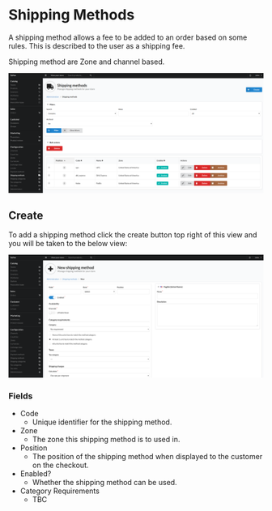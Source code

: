 # Shipping Methods

A shipping method allows a fee to be added to an order based on some rules. This is described to the user as a shipping fee.

Shipping method are Zone and channel based. 

![alt text](../assets/images/Configuration/Shipping-Methods/01_sylius_admin_shipping_method_index.png "Example Shipping Methods view.")

## Create

To add a shipping method click the create button top right of this view and you will be taken to the below view:

![alt text](../assets/images/Configuration/Shipping-Methods/02_sylius_admin_shipping_method_create.png "Example add Shipping Method view.")

### Fields

- Code
    - Unique identifier for the shipping method.
- Zone
    - The zone this shipping method is to used in.
- Position
    - The position of the shipping method when displayed to the customer on the checkout.
- Enabled?
    - Whether the shipping method can be used.
- Category Requirements
    - TBC